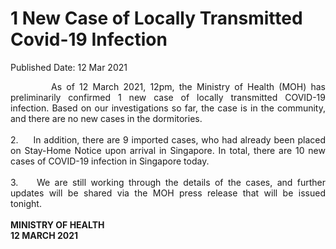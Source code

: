 <html>
    <meta http-equiv="Content-Type" content="text/html; charset=utf-8"/>
    <meta charset="utf-8"/>
    <title>1 New Case of Locally Transmitted Covid-19 Infection</title>
    <body><h1>1 New Case of Locally Transmitted Covid-19 Infection</h1>
    <p>Published Date: 12 Mar 2021</p> <p style="text-align: justify;">&nbsp; &nbsp; &nbsp; &nbsp; &nbsp;As of 12 March 2021, 12pm, the Ministry of Health (MOH) has preliminarily confirmed 1 new case of locally transmitted COVID-19 infection. Based on our investigations so far, the case is in the community, and there are no new cases in the dormitories.&nbsp;<br><br>2.&nbsp; &nbsp; &nbsp;In addition, there are 9 imported cases, who had already been placed on Stay-Home Notice upon arrival in Singapore. In total, there are 10 new cases of COVID-19 infection in Singapore today.<br><br>3.&nbsp; &nbsp; We are still working through the details of the cases, and further updates will be shared via the MOH press release that will be issued tonight.&nbsp;<br><br><strong>MINISTRY OF HEALTH<br>12 MARCH 2021</strong></p></body>
</html>